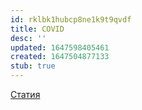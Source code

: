```yaml
---
id: rklbk1hubcp8ne1k9t9qvdf
title: COVID
desc: ''
updated: 1647598405461
created: 1647504877133
stub: true
---
```




[Статия](https://www.dnevnik.bg/analizi/2022/03/17/4325288_bulgarinut_reshi_che_s_covid-19_e_prikljucheno_i/)